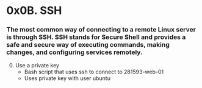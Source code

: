 # 0x0B. SSH
### The most common way of connecting to a remote Linux server is through SSH. SSH stands for Secure Shell and provides a safe and secure way of executing commands, making changes, and configuring services remotely.
0. Use a private key
	* Bash script that uses ssh to connect to 281593-web-01
	* Uses private key with user ubuntu
